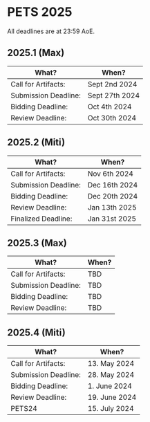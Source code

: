 # PETS 2025

All deadlines are at 23:59 AoE.


## 2025.1 (Max)

| What?                |          When?  |
|----------------------|-----------------|
| Call for Artifacts:  | Sept 2nd 2024   |
| Submission Deadline: | Sept 27th 2024  |
| Bidding Deadline:    | Oct 4th 2024    |
| Review Deadline:     | Oct 30th 2024   |

## 2025.2 (Miti)

| What?                |          When?  |
|----------------------|-----------------|
| Call for Artifacts:  | Nov 6th 2024    |
| Submission Deadline: | Dec 16th 2024   | (Delayed from Dec 13th AoE due to website issue)
| Bidding Deadline:    | Dec 20th 2024   |
| Review Deadline:     | Jan 13th 2025   |
| Finalized Deadline:  | Jan 31st 2025   | 

## 2025.3 (Max)

| What?                | When? |
| -------------------- | ----- |
| Call for Artifacts:  | TBD   |
| Submission Deadline: | TBD   |
| Bidding Deadline:    | TBD   |
| Review Deadline:     | TBD   |

## 2025.4 (Miti)

| What?                | When?         |
| -------------------- | ------------- |
| Call for Artifacts:  | 13. May 2024  |
| Submission Deadline: | 28. May 2024  |
| Bidding Deadline:    | 1. June 2024  |
| Review Deadline:     | 19. June 2024 |
| PETS24               | 15. July 2024 |


